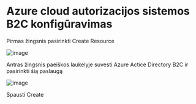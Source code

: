# Azure cloud autorizacijos sistemos B2C konfigūravimas

Pirmas žingsnis pasirinkti Create Resource

![image](https://user-images.githubusercontent.com/8007447/213881814-57796de5-e405-44a3-a6df-8016d101c8a2.png)

Antras žingsnis paeiškos laukelyje suvesti Azure Actice Directory B2C ir pasirinkti šią paslaugą

![image](https://user-images.githubusercontent.com/8007447/213881981-02184b06-3e0c-41bf-ae89-a763675f11bc.png)

Spausti Create
